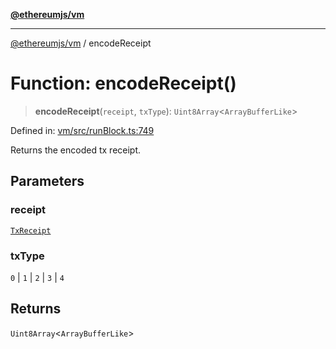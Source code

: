 [**@ethereumjs/vm**](../README.md)

***

[@ethereumjs/vm](../README.md) / encodeReceipt

# Function: encodeReceipt()

> **encodeReceipt**(`receipt`, `txType`): `Uint8Array`\<`ArrayBufferLike`\>

Defined in: [vm/src/runBlock.ts:749](https://github.com/ethereumjs/ethereumjs-monorepo/blob/master/packages/vm/src/runBlock.ts#L749)

Returns the encoded tx receipt.

## Parameters

### receipt

[`TxReceipt`](../type-aliases/TxReceipt.md)

### txType

`0` | `1` | `2` | `3` | `4`

## Returns

`Uint8Array`\<`ArrayBufferLike`\>
